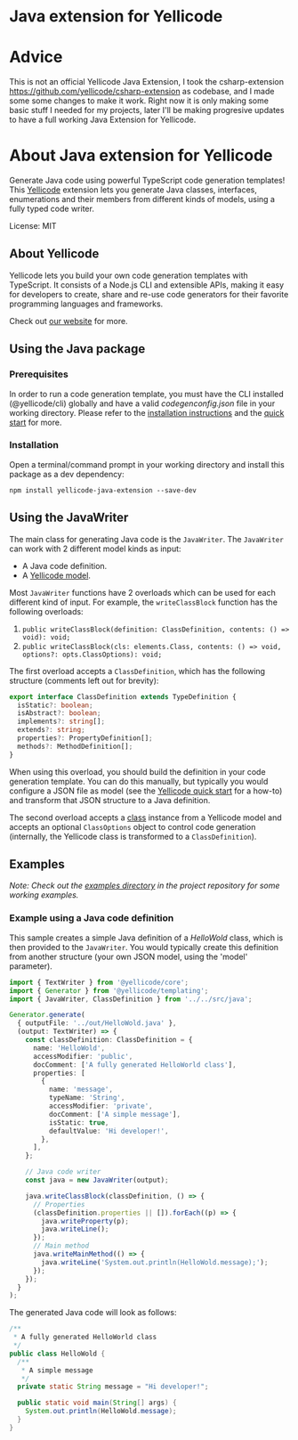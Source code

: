 # Java extension for Yellicode

# Advice

This is not an official Yellicode Java Extension, I took the csharp-extension https://github.com/yellicode/csharp-extension as codebase, and I made some some changes to make it work. Right now it is only making some basic stuff I needed for my projects, later I'll be making progresive updates to have a full working Java Extension for Yellicode.


# About Java extension for Yellicode

Generate Java code using powerful TypeScript code generation templates! This [Yellicode](https://www.yellicode.com) extension lets you generate Java classes, interfaces, enumerations and their members from different kinds of models, using a fully typed code writer.

License: MIT

## About Yellicode

Yellicode lets you build your own code generation templates with TypeScript. It consists of a Node.js CLI and extensible APIs, making it easy for developers to create, share and re-use code generators for their favorite programming languages and frameworks.

Check out [our website](https://www.yellicode.com) for more.

## Using the Java package

### Prerequisites

In order to run a code generation template, you must have the CLI installed (@yellicode/cli) globally and have a valid _codegenconfig.json_ file in your working directory. Please refer to the [installation instructions](https://www.yellicode.com/docs/installation) and the [quick start](https://www.yellicode.com/docs/quickstart) for more.

### Installation

Open a terminal/command prompt in your working directory and install this package as a dev dependency:

```
npm install yellicode-java-extension --save-dev
```

## Using the JavaWriter

The main class for generating Java code is the `JavaWriter`. The `JavaWriter` can work with 2 different model kinds as input:

- A Java code definition.
- A [Yellicode model](https://www.yellicode.com/docs/yellicode-models).

Most `JavaWriter` functions have 2 overloads which can be used for each different kind of input. For example, the `writeClassBlock` function has the
following overloads:

1. `public writeClassBlock(definition: ClassDefinition, contents: () => void): void;`
2. `public writeClassBlock(cls: elements.Class, contents: () => void, options?: opts.ClassOptions): void;`

The first overload accepts a `ClassDefinition`, which has the following structure (comments left out for brevity):

```ts
export interface ClassDefinition extends TypeDefinition {
  isStatic?: boolean;
  isAbstract?: boolean;
  implements?: string[];
  extends?: string;
  properties?: PropertyDefinition[];
  methods?: MethodDefinition[];
}
```

When using this overload, you should build the definition in your code generation template. You can do this manually, but typically you would
configure a JSON file as model (see the [Yellicode quick start](https://www.yellicode.com/docs/quickstart) for a how-to) and transform that JSON structure to a Java definition.

The second overload accepts a [class](https://www.yellicode.com/docs/api/model/class) instance from a Yellicode model and accepts an optional `ClassOptions`
object to control code generation (internally, the Yellicode class is transformed to a `ClassDefinition`).
## Examples
_Note: Check out the [examples directory](https://github.com/jxcodes/yellicode-java-extension/tree/main/examples) in the project repository for some working examples._ 
### Example using a Java code definition

This sample creates a simple Java definition of a _HelloWold_ class, which is then provided to the `JavaWriter`. You would typically create this definition from another
structure (your own JSON model, using the 'model' parameter).

```ts
import { TextWriter } from '@yellicode/core';
import { Generator } from '@yellicode/templating';
import { JavaWriter, ClassDefinition } from '../../src/java';

Generator.generate(
  { outputFile: '../out/HelloWold.java' },
  (output: TextWriter) => {
    const classDefinition: ClassDefinition = {
      name: 'HelloWold',
      accessModifier: 'public',
      docComment: ['A fully generated HelloWorld class'],
      properties: [
        {
          name: 'message',
          typeName: 'String',
          accessModifier: 'private',
          docComment: ['A simple message'],
          isStatic: true,
          defaultValue: 'Hi developer!',
        },
      ],
    };

    // Java code writer
    const java = new JavaWriter(output);

    java.writeClassBlock(classDefinition, () => {
      // Properties
      (classDefinition.properties || []).forEach((p) => {
        java.writeProperty(p);
        java.writeLine();
      });
      // Main method
      java.writeMainMethod(() => {
        java.writeLine('System.out.println(HelloWold.message);');
      });
    });
  }
);

```

The generated Java code will look as follows:

```java
/**
 * A fully generated HelloWorld class
 */
public class HelloWold {
  /**
   * A simple message
   */
  private static String message = "Hi developer!";

  public static void main(String[] args) {
    System.out.println(HelloWold.message);
  }
}

```

